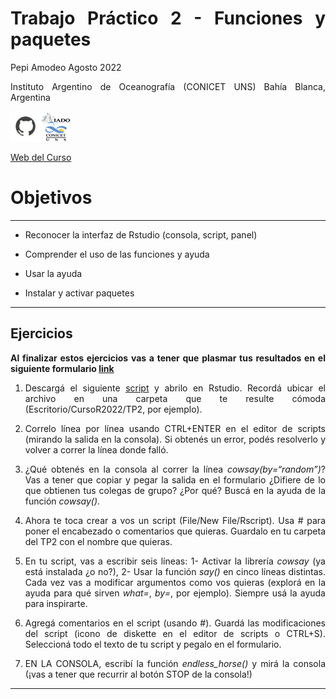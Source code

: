 Trabajo Práctico 2 - Funciones y paquetes
================
Pepi Amodeo
Agosto 2022

<!--SETUP-->
<style> body {text-align: justify} </style>
<!--SOCIAL LINKS-->

Instituto Argentino de Oceanografía (CONICET UNS) Bahía Blanca,
Argentina

[![icon_github](./img/icon_github.png)](https://github.com/pepiamodeo)![icon_IADO](./img/logo_iado_2019_negro.png)

[Web del Curso](https://pepiamodeo.github.io/cursotallerIADO/)

# Objetivos

------------------------------------------------------------------------

-   Reconocer la interfaz de Rstudio (consola, script, panel)

-   Comprender el uso de las funciones y ayuda

-   Usar la ayuda

-   Instalar y activar paquetes

------------------------------------------------------------------------

## Ejercicios

**Al finalizar estos ejercicios vas a tener que plasmar tus resultados
en el siguiente formulario [link](https://forms.gle/UnxV9xCZ9yUrCCd56)**

1)  Descargá el siguiente
    [script](https://pepiamodeo.github.io/cursotallerIADO/TPs/scripts/TP2_ejercicio.R)
    y abrilo en Rstudio. Recordá ubicar el archivo en una carpeta que te
    resulte cómoda (Escritorio/CursoR2022/TP2, por ejemplo).

2)  Correlo línea por línea usando CTRL+ENTER en el editor de scripts
    (mirando la salida en la consola). Si obtenés un error, podés
    resolverlo y volver a correr la línea donde falló.

3)  ¿Qué obtenés en la consola al correr la línea *cowsay(by=“random”)*?
    Vas a tener que copiar y pegar la salida en el formulario ¿Difiere
    de lo que obtienen tus colegas de grupo? ¿Por qué? Buscá en la ayuda
    de la función *cowsay()*.

4)  Ahora te toca crear a vos un script (File/New File/Rscript). Usa \#
    para poner el encabezado o comentarios que quieras. Guardalo en tu
    carpeta del TP2 con el nombre que quieras.

5)  En tu script, vas a escribir seis líneas: 1- Activar la librería
    *cowsay* (ya está instalada ¿o no?), 2- Usar la función *say()* en
    cinco líneas distintas. Cada vez vas a modificar argumentos como vos
    quieras (explorá en la ayuda para qué sirven *what=*, *by=*, por
    ejemplo). Siempre usá la ayuda para inspirarte.

6)  Agregá comentarios en el script (usando \#). Guardá las
    modificaciones del script (icono de diskette en el editor de scripts
    o CTRL+S). Seleccioná todo el texto de tu script y pegalo en el
    formulario.

7)  EN LA CONSOLA, escribí la función *endless_horse()* y mirá la
    consola (¡vas a tener que recurrir al botón STOP de la consola!)

------------------------------------------------------------------------
